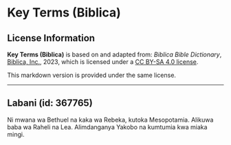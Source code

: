 # Key Terms (Biblica)

## License Information

**Key Terms (Biblica)** is based on and adapted from: _Biblica Bible Dictionary_, [Biblica, Inc.](https://www.biblica.com/), 2023, which is licensed under a [CC BY-SA 4.0 license](https://creativecommons.org/licenses/by-sa/4.0/legalcode.en).

This markdown version is provided under the same license.



--------------------------------

## Labani (id: 367765)

Ni mwana wa Bethuel na kaka wa Rebeka, kutoka Mesopotamia. Alikuwa baba wa Raheli na Lea. Alimdanganya Yakobo na kumtumia kwa miaka mingi.


